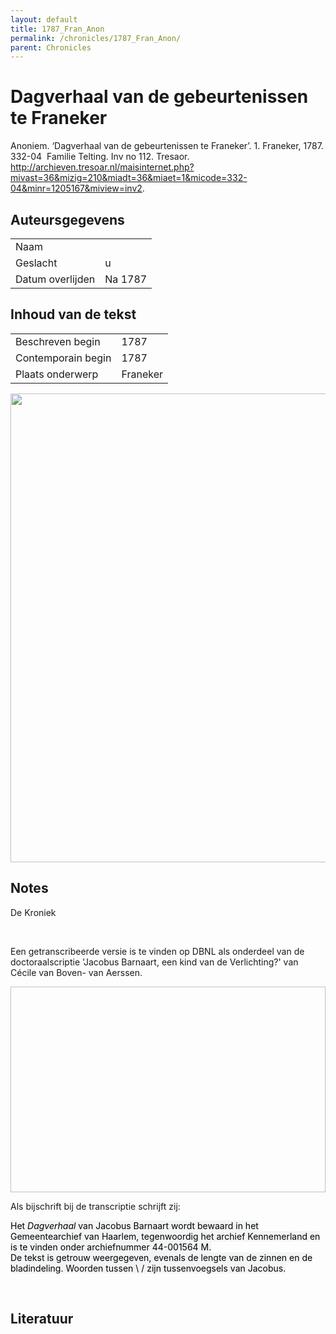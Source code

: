 ```yaml
---
layout: default
title: 1787_Fran_Anon
permalink: /chronicles/1787_Fran_Anon/
parent: Chronicles
--- 
```



# Dagverhaal van de gebeurtenissen te Franeker 

Anoniem. ‘Dagverhaal van de gebeurtenissen te Franeker’. 1. Franeker, 1787. 332-04  Familie Telting. Inv no 112. Tresaor. http://archieven.tresoar.nl/maisinternet.php?mivast=36&mizig=210&miadt=36&miaet=1&micode=332-04&minr=1205167&miview=inv2. 

## Auteursgegevens 

| | | 
| --------------- | --------------- | 
| Naam |   | 
| Geslacht | u | 
| Datum overlijden | Na 1787 | 

## Inhoud van de tekst 

| | | 
| --------------- | --------------- | 
| Beschreven begin | 1787 | 
| Contemporain begin | 1787 | 
| Plaats onderwerp | Franeker | 

[<img src="..\..\barplots_chronicles\1787_Fran_Anon.jpg" width="750"/>](..\..\barplots_chronicles\1787_Fran_Anon.jpg) 

## Notes 

<div data-schema-version="8"><p>De Kroniek</p>
<p>&nbsp;</p>
<p>Een getranscribeerde versie is te vinden op DBNL als onderdeel van de doctoraalscriptie 'Jacobus Barnaart, een kind van de Verlichting?' van Cécile van Boven- van Aerssen.</p>
<p><img alt="" data-attachment-key="XMKBAG3I" width="606" height="329"></p>
<p>Als bijschrift bij de transcriptie schrijft zij:</p>
<p><span style="color: #000000"><span style="background-color: #f3f4f5">Het&nbsp;</span></span><em><span style="color: #000000"><span style="background-color: #f3f4f5">Dagverhaal</span></span></em><span style="color: #000000"><span style="background-color: #f3f4f5">&nbsp;van Jacobus Barnaart wordt bewaard in het Gemeentearchief van Haarlem, tegenwoordig het archief Kennemerland en is te vinden onder archiefnummer 44-001564 M.<br>De tekst is getrouw weergegeven, evenals de lengte van de zinnen en de bladindeling. Woorden tussen \ / zijn tussenvoegsels van Jacobus.</span></span></p>
<p>&nbsp;</p>
</div> 

## Literatuur 

